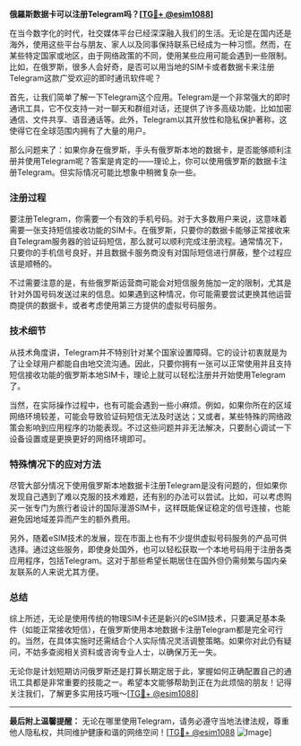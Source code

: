 **俄羅斯数据卡可以注册Telegram吗？[[TG💪+ @esim1088](https://t.me/s/esim1088)]**

在当今数字化的时代，社交媒体平台已经深深融入我们的生活。无论是在国内还是海外，使用这些平台与朋友、家人以及同事保持联系已经成为一种习惯。然而，在某些特定国家或地区，由于网络政策的不同，使用某些应用可能会遇到一些限制。比如，在俄罗斯，很多人会好奇，是否可以用当地的SIM卡或者数据卡来注册Telegram这款广受欢迎的即时通讯软件呢？

首先，让我们简单了解一下Telegram这个应用。Telegram是一个非常强大的即时通讯工具，它不仅支持一对一聊天和群组对话，还提供了许多高级功能，比如加密通信、文件共享、语音通话等。此外，Telegram以其开放性和隐私保护著称，这使得它在全球范围内拥有了大量的用户。

那么问题来了：如果你身在俄罗斯，手头有俄罗斯本地的数据卡，是否能够顺利注册并使用Telegram呢？答案是肯定的——理论上，你可以使用俄罗斯的数据卡注册Telegram。但实际情况可能比想象中稍微复杂一些。

### 注册过程

要注册Telegram，你需要一个有效的手机号码。对于大多数用户来说，这意味着需要一张支持短信接收功能的SIM卡。在俄罗斯，只要你的数据卡能够正常接收来自Telegram服务器的验证码短信，那么就可以顺利完成注册流程。通常情况下，只要你的手机信号良好，并且数据卡服务商没有对国际短信进行屏蔽，整个过程应该是顺畅的。

不过需要注意的是，有些俄罗斯运营商可能会对短信服务施加一定的限制，尤其是针对外国号码发送过来的信息。如果遇到这种情况，你可能需要尝试更换其他运营商提供的数据卡，或者考虑使用第三方提供的虚拟号码服务。

### 技术细节

从技术角度讲，Telegram并不特别针对某个国家设置障碍。它的设计初衷就是为了让全球用户都能自由地交流沟通。因此，只要你拥有一张可以正常使用并且支持短信接收功能的俄罗斯本地SIM卡，理论上就可以轻松注册并开始使用Telegram了。

当然，在实际操作过程中，也有可能会遇到一些小麻烦。例如，如果你所在的区域网络环境较差，可能会导致验证码短信无法及时送达；又或者，某些特殊的网络政策会影响到应用程序的功能表现。不过这些问题并非无法解决，只要耐心调试一下设备设置或是更换更好的网络环境即可。

### 特殊情况下的应对方法

尽管大部分情况下使用俄罗斯本地数据卡注册Telegram是没有问题的，但如果你发现自己遇到了难以克服的技术难题，还有别的办法可以尝试。比如，可以考虑购买一张专门为旅行者设计的国际漫游SIM卡，这样既能保证稳定的信号连接，也能避免因地域差异而产生的额外费用。

另外，随着eSIM技术的发展，现在市面上也有不少提供虚拟号码服务的产品可供选择。通过这些服务，即使身处国外，也可以轻松获取一个本地号码用于注册各类应用程序，包括Telegram。这对于那些希望长期居住在国外但仍需频繁与国内亲友联系的人来说尤其方便。

### 总结

综上所述，无论是使用传统的物理SIM卡还是新兴的eSIM技术，只要满足基本条件（如能正常接收短信），在俄罗斯使用本地数据卡注册Telegram都是完全可行的。当然，在具体实施时还需结合个人实际情况灵活调整策略。如果你对此仍有疑问，不妨多查阅相关资料或咨询专业人士，以确保万无一失。

无论你是计划短期访问俄罗斯还是打算长期定居于此，掌握如何正确配置自己的通讯工具都是非常重要的技能之一。希望本文能够帮助到正在为此烦恼的朋友！记得关注我们，了解更多实用技巧哦～[[TG💪+ @esim1088](https://t.me/s/esim1088)]

---

**最后附上温馨提醒：**
无论在哪里使用Telegram，请务必遵守当地法律法规，尊重他人隐私权，共同维护健康和谐的网络空间！[[TG💪+ @esim1088](https://t.me/s/esim1088) ![Image](https://i.postimg.cc/4NQfJmqS/Snipaste-2025-05-13-00-14-12.png)]